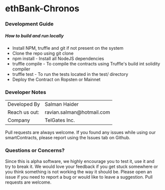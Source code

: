 # ethBank-Chronos

<h3> Development Guide </h3>
<h5>How to build and run locally</h5>

* Install NPM, truffle and git if not present on the system
* Clone the repo using git clone
* npm install - Install all NodeJS dependencies
* truffle compile - To compile the contracts using Truffle's build int solidity compiler
* truffle test - To run the tests located in the test/ directory
* Deploy the Contract on Ropsten or Mainnet

<h3>Developer Notes</h3>
<table> 
  <tr> 
    <td> Developed By </td>
    <td> Salman Haider </td>
  </tr>
  <tr> 
    <td> Reach us out: </td>
    <td> ravian.salman@hotmail.com </td>
  </tr>
  <tr> 
    <td> Company </td>
    <td> TelGates Inc. </td>
  </tr>
 </table>
 
Pull requests are always welcome. If you found any issues while using our smartContracts, please report using the Issues tab on Github.

<h3> Questions or Concerns? </h3>
Since this is alpha software, we highly encourage you to test it, use it and try to break it. We would love your feedback if you get stuck somewhere or you think something is not working the way it should be. Please open an issue if you need to report a bug or would like to leave a suggestion. Pull requests are welcome.
